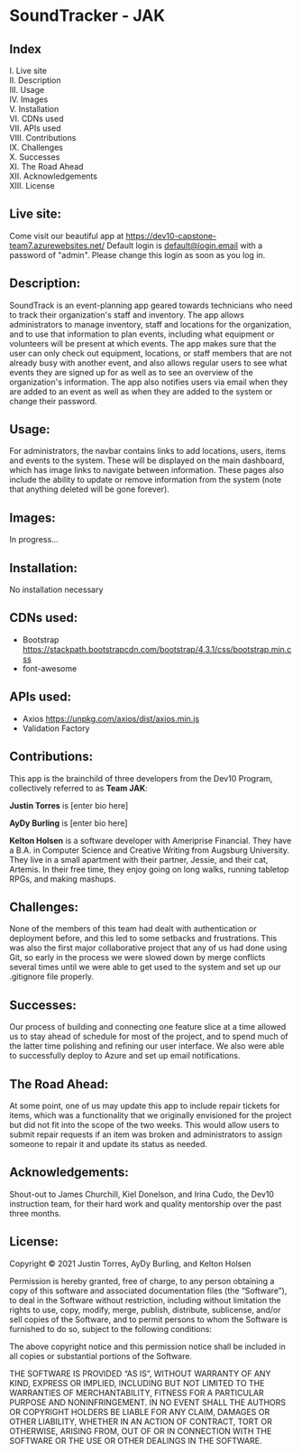 # SoundTracker - JAK

## Index

I. Live site  
II. Description  
III. Usage  
IV. Images  
V. Installation  
VI. CDNs used  
VII. APIs used  
VIII. Contributions  
IX. Challenges  
X. Successes  
XI. The Road Ahead  
XII. Acknowledgements  
XIII. License

## Live site:

Come visit our beautiful app at https://dev10-capstone-team7.azurewebsites.net/
Default login is default@login.email with a password of "admin". Please change this login as soon as you log in.

## Description:

SoundTrack is an event-planning app geared towards technicians who need to track their organization's staff and inventory.
The app allows administrators to manage inventory, staff and locations for the organization, and to use that information
to plan events, including what equipment or volunteers will be present at which events. The app makes sure that the user
can only check out equipment, locations, or staff members that are not already busy with another event, and also allows
regular users to see what events they are signed up for as well as to see an overview of the organization's information.
The app also notifies users via email when they are added to an event as well as when they are added to the system
or change their password.

## Usage:

For administrators, the navbar contains links to add locations, users, items and events to the system.
These will be displayed on the main dashboard, which has image links to navigate between information. These pages
also include the ability to update or remove information from the system (note that anything deleted will be gone forever).

## Images:

In progress...

## Installation:

No installation necessary

## CDNs used:

- Bootstrap https://stackpath.bootstrapcdn.com/bootstrap/4.3.1/css/bootstrap.min.css
- font-awesome

## APIs used:

- Axios https://unpkg.com/axios/dist/axios.min.js
- Validation Factory

## Contributions:

This app is the brainchild of three developers from the Dev10 Program, collectively referred to as **Team JAK**:

**Justin Torres** is [enter bio here]

**AyDy Burling** is [enter bio here]

**Kelton Holsen** is a software developer with Ameriprise Financial. They have a B.A. in Computer Science and Creative Writing
from Augsburg University. They live in a small apartment with their partner, Jessie, and their cat, Artemis. In their free time,
they enjoy going on long walks, running tabletop RPGs, and making mashups.

## Challenges:

None of the members of this team had dealt with authentication or deployment before, and this led to some setbacks and frustrations.
This was also the first major collaborative project that any of us had done using Git, so early in the process we were slowed down
by merge conflicts several times until we were able to get used to the system and set up our .gitignore file properly.

## Successes:

Our process of building and connecting one feature slice at a time allowed us to stay ahead of schedule for most of the project,
and to spend much of the latter time polishing and refining our user interface. We also were able to successfully deploy to Azure
and set up email notifications.

## The Road Ahead:

At some point, one of us may update this app to include repair tickets for items, which was a functionality that we originally envisioned
for the project but did not fit into the scope of the two weeks. This would allow users to submit repair requests if an item was broken and
administrators to assign someone to repair it and update its status as needed.

## Acknowledgements:

Shout-out to James Churchill, Kiel Donelson, and Irina Cudo, the Dev10 instruction team, for their hard work and quality
mentorship over the past three months.

## License:

Copyright © 2021 Justin Torres, AyDy Burling, and Kelton Holsen

Permission is hereby granted, free of charge, to any person obtaining a copy of this software and associated documentation files (the “Software”), to deal in the Software without restriction, including without limitation the rights to use, copy, modify, merge, publish, distribute, sublicense, and/or sell copies of the Software, and to permit persons to whom the Software is furnished to do so, subject to the following conditions:

The above copyright notice and this permission notice shall be included in all copies or substantial portions of the Software.

THE SOFTWARE IS PROVIDED “AS IS”, WITHOUT WARRANTY OF ANY KIND, EXPRESS OR IMPLIED, INCLUDING BUT NOT LIMITED TO THE WARRANTIES OF MERCHANTABILITY, FITNESS FOR A PARTICULAR PURPOSE AND NONINFRINGEMENT. IN NO EVENT SHALL THE AUTHORS OR COPYRIGHT HOLDERS BE LIABLE FOR ANY CLAIM, DAMAGES OR OTHER LIABILITY, WHETHER IN AN ACTION OF CONTRACT, TORT OR OTHERWISE, ARISING FROM, OUT OF OR IN CONNECTION WITH THE SOFTWARE OR THE USE OR OTHER DEALINGS IN THE SOFTWARE.
